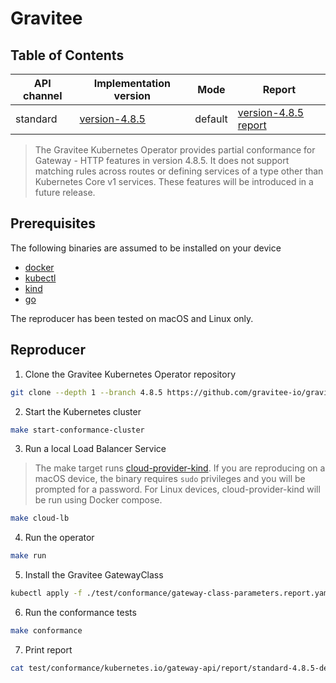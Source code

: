 # Gravitee

## Table of Contents

| API channel  | Implementation version                    | Mode    | Report                                                 |
|--------------|-------------------------------------------|---------|--------------------------------------------------------|
| standard     | [version-4.8.5](https://github.com/gravitee-io/gravitee-kubernetes-operator/releases/tag/4.8.5) | default | [version-4.8.5 report](./standard-4.8.5-default-report.yaml) |

> The Gravitee Kubernetes Operator provides partial conformance for Gateway - HTTP features in version 4.8.5. It does not support matching rules across routes or defining services of a type other than Kubernetes Core v1 services. These features will be introduced in a future release.

## Prerequisites

The following binaries are assumed to be installed on your device
  
  - [docker](https://docs.docker.com/get-started/get-docker/)
  - [kubectl](https://kubernetes.io/docs/tasks/tools/)
  - [kind](https://github.com/kubernetes-sigs/kind)
  - [go](https://go.dev/learn/)

The reproducer has been tested on macOS and Linux only.

## Reproducer

1. Clone the Gravitee Kubernetes Operator repository

```bash
git clone --depth 1 --branch 4.8.5 https://github.com/gravitee-io/gravitee-kubernetes-operator.git && cd gravitee-kubernetes-operator
```

2. Start the Kubernetes cluster

```bash
make start-conformance-cluster
```

3. Run a local Load Balancer Service

> The make target runs [cloud-provider-kind](https://kind.sigs.k8s.io/docs/user/loadbalancer). If you are reproducing on a macOS device, the binary requires `sudo` privileges and you will be prompted for a password. For Linux devices, cloud-provider-kind will be run using Docker compose.

```bash
make cloud-lb
```

4. Run the operator

```bash
make run
```

5. Install the Gravitee GatewayClass

```bash
kubectl apply -f ./test/conformance/gateway-class-parameters.report.yaml -f ./test/conformance/gateway-class.yaml
```

6. Run the conformance tests

```bash
make conformance
```

7. Print report

```bash
cat test/conformance/kubernetes.io/gateway-api/report/standard-4.8.5-default-report.yaml
```

